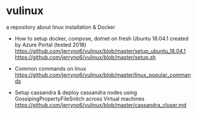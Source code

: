 # vulinux
a repository about linux installation & Docker
- How to setup docker, compose, dotnet on fresh Ubuntu 18.04.1 created by Azure Portal (tested 2018)
https://github.com/jerryno6/vulinux/blob/master/setup_ubuntu_18.04.1
https://github.com/jerryno6/vulinux/blob/master/setup.sh

- Common commands on linux
https://github.com/jerryno6/vulinux/blob/master/linux_popular_commands


- Setup cassandra & deploy cassandra nodes using GossipingPropertyFileSnitch across Virtual machines
https://github.com/jerryno6/vulinux/blob/master/cassandra_cluser.md
